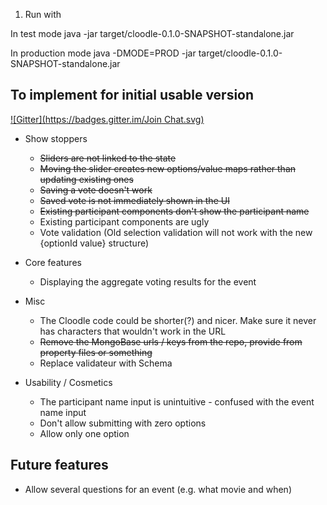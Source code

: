 1. Run with

In test mode
java -jar target/cloodle-0.1.0-SNAPSHOT-standalone.jar

In production mode
java -DMODE=PROD -jar target/cloodle-0.1.0-SNAPSHOT-standalone.jar


To implement for initial usable version
---------------------------------------
[![Gitter](https://badges.gitter.im/Join Chat.svg)](https://gitter.im/clojurecup2014/cloodle?utm_source=badge&utm_medium=badge&utm_campaign=pr-badge&utm_content=badge)

* Show stoppers
  * ~~Sliders are not linked to the state~~
  * ~~Moving the slider creates new options/value maps rather than updating existing ones~~
  * ~~Saving a vote doesn't work~~
  * ~~Saved vote is not immediately shown in the UI~~
  * ~~Existing participant components don't show the participant name~~
  * Existing participant components are ugly
  * Vote validation (Old selection validation will not work with the new {optionId value} structure)


* Core features
  * Displaying the aggregate voting results for the event

* Misc
  * The Cloodle code could be shorter(?) and nicer. Make sure it never has characters that wouldn't work in the URL
  * ~~Remove the MongoBase urls / keys from the repo, provide from property files or something~~
  * Replace validateur with Schema

* Usability / Cosmetics
  * The participant name input is unintuitive - confused with the event name input
  * Don't allow submitting with zero options
  * Allow only one option


Future features
---------------

* Allow several questions for an event (e.g. what movie and when)





